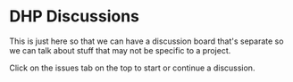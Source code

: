 # DHP Discussions

This is just here so that we can have a discussion board that's separate so we can talk about stuff that may not be specific to a project.

Click on the issues tab on the top to start or continue a discussion. 
